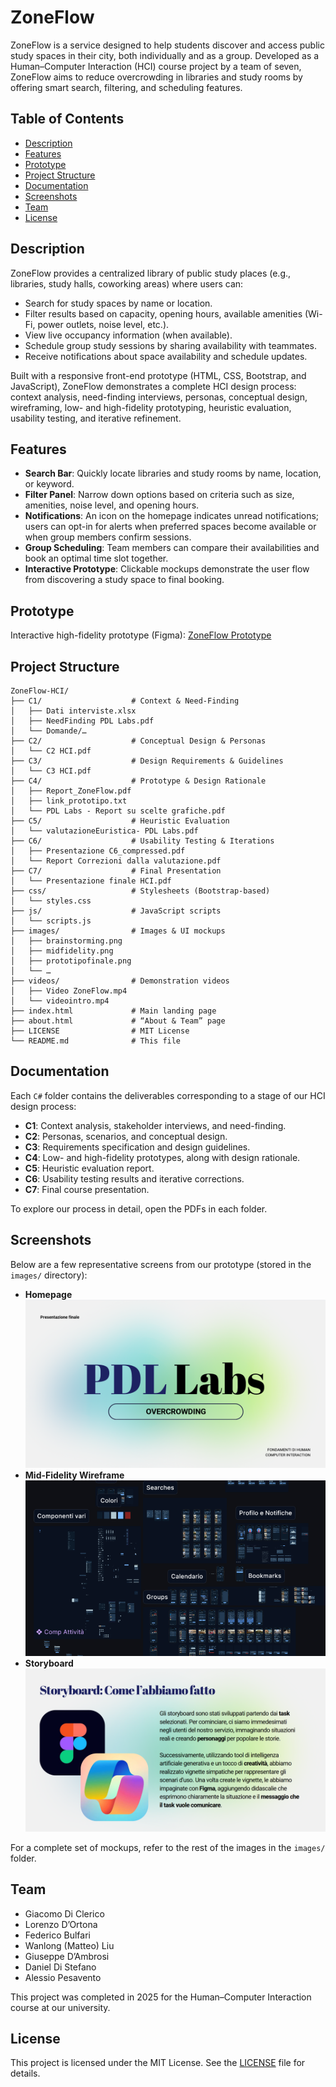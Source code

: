 # ZoneFlow

ZoneFlow is a service designed to help students discover and access public study spaces in their city, both individually and as a group. Developed as a Human–Computer Interaction (HCI) course project by a team of seven, ZoneFlow aims to reduce overcrowding in libraries and study rooms by offering smart search, filtering, and scheduling features.

## Table of Contents

* [Description](#description)
* [Features](#features)
* [Prototype](#prototype)
* [Project Structure](#project-structure)
* [Documentation](#documentation)
* [Screenshots](#screenshots)
* [Team](#team)
* [License](#license)

## Description

ZoneFlow provides a centralized library of public study places (e.g., libraries, study halls, coworking areas) where users can:

* Search for study spaces by name or location.
* Filter results based on capacity, opening hours, available amenities (Wi-Fi, power outlets, noise level, etc.).
* View live occupancy information (when available).
* Schedule group study sessions by sharing availability with teammates.
* Receive notifications about space availability and schedule updates.

Built with a responsive front-end prototype (HTML, CSS, Bootstrap, and JavaScript), ZoneFlow demonstrates a complete HCI design process: context analysis, need-finding interviews, personas, conceptual design, wireframing, low- and high-fidelity prototyping, heuristic evaluation, usability testing, and iterative refinement.

## Features

* **Search Bar**: Quickly locate libraries and study rooms by name, location, or keyword.
* **Filter Panel**: Narrow down options based on criteria such as size, amenities, noise level, and opening hours.
* **Notifications**: An icon on the homepage indicates unread notifications; users can opt-in for alerts when preferred spaces become available or when group members confirm sessions.
* **Group Scheduling**: Team members can compare their availabilities and book an optimal time slot together.
* **Interactive Prototype**: Clickable mockups demonstrate the user flow from discovering a study space to final booking.

## Prototype

Interactive high-fidelity prototype (Figma):
[ZoneFlow Prototype](https://www.figma.com/design/G4G4y2kwpZ3Rn74cqsDzF3/PDL-Labs---ZoneFlow?node-id=0-1&t=1PV1uTBZYQXGdcD8-1)

## Project Structure

```
ZoneFlow-HCI/
├── C1/                    # Context & Need-Finding
│   ├── Dati interviste.xlsx
│   ├── NeedFinding PDL Labs.pdf
│   └── Domande/…
├── C2/                    # Conceptual Design & Personas
│   └── C2 HCI.pdf
├── C3/                    # Design Requirements & Guidelines
│   └── C3 HCI.pdf
├── C4/                    # Prototype & Design Rationale
│   ├── Report_ZoneFlow.pdf
│   ├── link_prototipo.txt
│   └── PDL Labs - Report su scelte grafiche.pdf
├── C5/                    # Heuristic Evaluation
│   └── valutazioneEuristica- PDL Labs.pdf
├── C6/                    # Usability Testing & Iterations
│   ├── Presentazione C6_compressed.pdf
│   └── Report Correzioni dalla valutazione.pdf
├── C7/                    # Final Presentation
│   └── Presentazione finale HCI.pdf
├── css/                   # Stylesheets (Bootstrap-based)
│   └── styles.css
├── js/                    # JavaScript scripts
│   └── scripts.js
├── images/                # Images & UI mockups
│   ├── brainstorming.png
│   ├── midfidelity.png
│   ├── prototipofinale.png
│   └── …
├── videos/                # Demonstration videos
│   ├── Video ZoneFlow.mp4
│   └── videointro.mp4
├── index.html             # Main landing page
├── about.html             # “About & Team” page
├── LICENSE                # MIT License
└── README.md              # This file
```

## Documentation

Each `C#` folder contains the deliverables corresponding to a stage of our HCI design process:

* **C1**: Context analysis, stakeholder interviews, and need-finding.
* **C2**: Personas, scenarios, and conceptual design.
* **C3**: Requirements specification and design guidelines.
* **C4**: Low- and high-fidelity prototypes, along with design rationale.
* **C5**: Heuristic evaluation report.
* **C6**: Usability testing results and iterative corrections.
* **C7**: Final course presentation.

To explore our process in detail, open the PDFs in each folder.

## Screenshots

Below are a few representative screens from our prototype (stored in the `images/` directory):

* **Homepage**
  ![Homepage](images/final.png)
* **Mid-Fidelity Wireframe**
  ![Mid-Fidelity Wireframe](images/midfidelity.png)
* **Storyboard**
  ![Storyboard](images/storyboard.png)

For a complete set of mockups, refer to the rest of the images in the `images/` folder.

## Team

* Giacomo Di Clerico
* Lorenzo D’Ortona
* Federico Bulfari
* Wanlong (Matteo) Liu
* Giuseppe D’Ambrosi
* Daniel Di Stefano
* Alessio Pesavento

This project was completed in 2025 for the Human–Computer Interaction course at our university.

## License

This project is licensed under the MIT License. See the [LICENSE](LICENSE) file for details.
